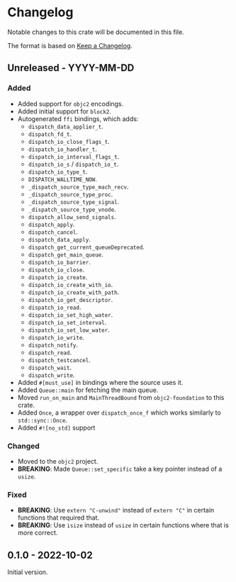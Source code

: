 # Changelog

Notable changes to this crate will be documented in this file.

The format is based on [Keep a Changelog](https://keepachangelog.com/en/1.0.0/).

## Unreleased - YYYY-MM-DD

### Added
- Added support for `objc2` encodings.
- Added initial support for `block2`.
- Autogenerated `ffi` bindings, which adds:
  - `dispatch_data_applier_t`.
  - `dispatch_fd_t`.
  - `dispatch_io_close_flags_t`.
  - `dispatch_io_handler_t`.
  - `dispatch_io_interval_flags_t`.
  - `dispatch_io_s` / `dispatch_io_t`.
  - `dispatch_io_type_t`.
  - `DISPATCH_WALLTIME_NOW`.
  - `_dispatch_source_type_mach_recv`.
  - `_dispatch_source_type_proc`.
  - `_dispatch_source_type_signal`.
  - `_dispatch_source_type_vnode`.
  - `dispatch_allow_send_signals`.
  - `dispatch_apply`.
  - `dispatch_cancel`.
  - `dispatch_data_apply`.
  - `dispatch_get_current_queueDeprecated`.
  - `dispatch_get_main_queue`.
  - `dispatch_io_barrier`.
  - `dispatch_io_close`.
  - `dispatch_io_create`.
  - `dispatch_io_create_with_io`.
  - `dispatch_io_create_with_path`.
  - `dispatch_io_get_descriptor`.
  - `dispatch_io_read`.
  - `dispatch_io_set_high_water`.
  - `dispatch_io_set_interval`.
  - `dispatch_io_set_low_water`.
  - `dispatch_io_write`.
  - `dispatch_notify`.
  - `dispatch_read`.
  - `dispatch_testcancel`.
  - `dispatch_wait`.
  - `dispatch_write`.
- Added `#[must_use]` in bindings where the source uses it.
- Added `Queue::main` for fetching the main queue.
- Moved `run_on_main` and `MainThreadBound` from `objc2-foundation` to this
  crate.
- Added `Once`, a wrapper over `dispatch_once_f` which works similarly to
  `std::sync::Once`.
- Added `#![no_std]` support

### Changed
- Moved to the `objc2` project.
- **BREAKING**: Made `Queue::set_specific` take a key pointer instead of a `usize`.

### Fixed
- **BREAKING**: Use `extern "C-unwind"` instead of `extern "C"` in certain functions that required that.
- **BREAKING**: Use `isize` instead of `usize` in certain functions where that is more correct.


## 0.1.0 - 2022-10-02

Initial version.
